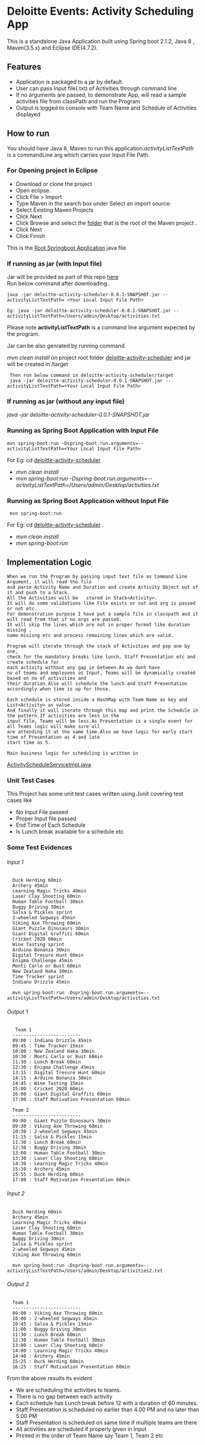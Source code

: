 # Deloitte Events: Activity Scheduling App

This is a standalone Java Application built using Spring boot 2.1.2, Java 8 , Maven(3.5.x) and Eclipse IDE(4.7.2).

## Features
- Application is packaged to a jar by default.
- User can pass Input file(.txt) of Activities through command line
- If no arguments are passed, to demonstrate App, will read a sample activities
   file from classPath and run the Program
- Output is logged to console with Team Name and Schedule of Activities displayed

## How to run

   You should have Java 8, Maven to run this application.*activityListTextPath* is a commandLine arg 
   which carries your Input File Path.
    
### For Opening project in Eclipse
    
   - Download or clone the project 
   - Open eclipse.  
   - Click File > Import  
   - Type Maven in the search box under Select an import source:  
   - Select Existing Maven Projects  
   - Click Next   
   - Click Browse and select the [folder](deloitte-activity-scheduler) that is the root of the Maven project .
   - Click Next   
   - Click Finish
   
   This is the [Root Springboot Application](deloitte-activity-scheduler/src/main/java/com/deloitte/events/deloitteactivityscheduler/DeloitteActivitySchedulerApplication.java) java file  

### If running as jar (with Input file)
   Jar will be provided as part of this repo [here](runnable_jar)    
    Run below command after downloading . 
    
    java -jar deloitte-activity-scheduler-0.0.1-SNAPSHOT.jar --activityListTextPath= <Your Local Input File Path>  
    
    Eg: java -jar deloitte-activity-scheduler-0.0.1-SNAPSHOT.jar --activityListTextPath=/Users/admin/Desktop/activities.txt
    
   Please note **activityListTextPath** is a command line argument expected by the program.
   
  Jar can be also genrated by running command   
  
  *mvn clean install* on project root folder [deloitte-activity-scheduler](deloitte-activity-scheduler) and jar will be created in /target 
   
     Then run below command in deloitte-activity-scheduler/target 
     java -jar deloitte-activity-scheduler-0.0.1-SNAPSHOT.jar --activityListTextPath=<Your Local Input File Path> 
    
### If running as jar (without any input file)
   *java -jar deloitte-activity-scheduler-0.0.1-SNAPSHOT.jar*
    
### Running as Spring Boot Application with Input File
    mvn spring-boot:run -Dspring-boot.run.arguments=--activityListTextPath=<Your Local Input File Path> 
    
  For Eg: cd [deloitte-activity-scheduler](deloitte-activity-scheduler)
   - *mvn clean install*
   - *mvn spring-boot:run -Dspring-boot.run.arguments=--activityListTextPath=/Users/admin/Desktop/activities.txt*
    
### Running as Spring Boot Application without Input File
     mvn spring-boot:run
   
 For Eg:  cd [deloitte-activity-scheduler](deloitte-activity-scheduler) .
   - *mvn clean install* 
   - *mvn spring-boot:run* 
    
    
## Implementation Logic
    When we run the Program by passing input text file as Command Line Argument, it will read the file 
    and parse Activity Name and Duration and create Activity Object out of it and push to a Stack. 
    All the Activities will be   stored in Stack<Activity>. 
    It will do some validations like File exists or not and arg is passed or not etc. 
    For demonstration purpose I have put a sample file in classpath and it will read from that if no args are passed. 
    It will skip the lines which are not in proper format like duration missing , 
    name misisng etc and process remaining lines which are valid.
    
    Program will iterate through the stack of Activities and pop one by one, 
    check for the mandatory breaks like lunch, Staff Presentation etc and create schedule for 
    each activity without any gap in between.As we dont have 
    no of teams and employees as Input, Teams will be dynamically created based on no of activities and  
    their duration.Also will schedule the lunch and Staff Presentation accordingly when time is up for those.
    
    Each schedule is stored inside a HashMap with Team Name as key and List<Activity> as value.
    And finally it will iterate through this map and print the Schedule in the pattern.If activities are less in the 
    input file, Teams will be less.As Presentation is a single event for all Teams logic will make sure all 
    are attending it at the same time.Also we have logic for early start time of Presentation as 4 and late 
    start time as 5.
   
    Main business logic for scheduling is written in
   
   [ActivityScheduleServiceImpl.java](deloitte-activity-scheduler/src/main/java/com/deloitte/events/deloitteactivityscheduler/service/)
    
  ### Unit Test Cases
   This Project has some unit test cases written using Junit covering test cases like
   - No Input File passed
   - Proper Input file passed
   - End Time of Each Schedule
   - Is Lunch break available for a schedule etc

### Some Test Evidences
 ###### Input 1
      Duck Herding 60min
      Archery 45min
      Learning Magic Tricks 40min
      Laser Clay Shooting 60min
      Human Table Football 30min
      Buggy Driving 30min
      Salsa & Pickles sprint
      2-wheeled Segways 45min
      Viking Axe Throwing 60min
      Giant Puzzle Dinosaurs 30min
      Giant Digital Graffiti 60min
      Cricket 2020 60min
      Wine Tasting sprint
      Arduino Bonanza 30min
      Digital Tresure Hunt 60min
      Enigma Challenge 45min
      Monti Carlo or Bust 60min
      New Zealand Haka 30min
      Time Tracker sprint
      Indiano Drizzle 45min
      
      mvn spring-boot:run -Dspring-boot.run.arguments=--activityListTextPath=/Users/admin/Desktop/activities.txt
      
 ###### Output 1
 
       Team 1
      -------------------------
      09:00 : Indiano Drizzle 45min
      09:45 : Time Tracker 15min
      10:00 : New Zealand Haka 30min
      10:30 : Monti Carlo or Bust 60min
      11:30 : Lunch Break 60min
      12:30 : Enigma Challenge 45min
      13:15 : Digital Tresure Hunt 60min
      14:15 : Arduino Bonanza 30min
      14:45 : Wine Tasting 15min
      15:00 : Cricket 2020 60min
      16:00 : Giant Digital Graffiti 60min
      17:00 : Staff Motivation Presentation 60min

      Team 2
      -------------------------
      09:00 : Giant Puzzle Dinosaurs 30min
      09:30 : Viking Axe Throwing 60min
      10:30 : 2-wheeled Segways 45min
      11:15 : Salsa & Pickles 15min
      11:30 : Lunch Break 60min
      12:30 : Buggy Driving 30min
      13:00 : Human Table Football 30min
      13:30 : Laser Clay Shooting 60min
      14:30 : Learning Magic Tricks 40min
      15:10 : Archery 45min
      15:55 : Duck Herding 60min
      17:00 : Staff Motivation Presentation 60min
 
###### Input 2
      Duck Herding 60min
      Archery 45min
      Learning Magic Tricks 40min
      Laser Clay Shooting 60min
      Human Table Football 30min
      Buggy Driving 30min
      Salsa & Pickles sprint
      2-wheeled Segways 45min
      Viking Axe Throwing 60min
      
      mvn spring-boot:run -Dspring-boot.run.arguments=--activityListTextPath=/Users/admin/Desktop/activities2.txt
      
###### Output 2
      Team 1
      -------------------------
      09:00 : Viking Axe Throwing 60min
      10:00 : 2-wheeled Segways 45min
      10:45 : Salsa & Pickles 15min
      11:00 : Buggy Driving 30min
      11:30 : Lunch Break 60min
      12:30 : Human Table Football 30min
      13:00 : Laser Clay Shooting 60min
      14:00 : Learning Magic Tricks 40min
      14:40 : Archery 45min
      15:25 : Duck Herding 60min
      16:25 : Staff Motivation Presentation 60min
      
   From the above results its evident 
   - We are scheduling the activities to teams.
   - There is no gap between each activity
   - Each schedule has Lunch break before 12 with a duration of 60 minutes.
   - Staff Presentation is scheduled no earlier than 4.00 PM and no later than 5.00 PM
   - Staff Presentation is scheduled on same time if multiple teams are there
   - All activities are scheduled if properly given in Input
   - Printed in the order of Team Name say Team 1, Team 2 etc
  

    
    
    
    

    
